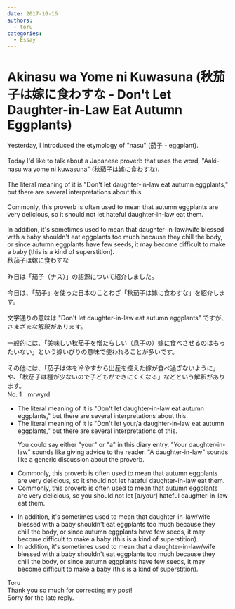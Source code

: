 ```yaml
---
date: 2017-10-16
authors:
  - toru
categories:
  - Essay
---
```


<h1 id="subject_show">Akinasu wa Yome ni Kuwasuna (秋茄子は嫁に食わすな - Don't Let Daughter-in-Law Eat Autumn Eggplants)</h1>
<div class="date" hidden>Oct 16, 2017 05:21</div>
<div id="post"><div id="body_show_ori">
Yesterday, I introduced the etymology of "nasu" (茄子 - eggplant).<br/><br/>Today I'd like to talk about a Japanese proverb that uses the word, "Aaki-nasu wa yome ni kuwasuna" (秋茄子は嫁に食わすな).<br/><br/>The literal meaning of it is "Don't let daughter-in-law eat autumn eggplants," but there are several interpretations about this.<br/><br/>Commonly, this proverb is often used to mean that autumn eggplants are very delicious, so it should not let hateful daughter-in-law eat them.<br/><br/>In addition, it's sometimes used to mean that daughter-in-law/wife blessed with a baby shouldn't eat eggplants too much because they chill the body, or since autumn eggplants have few seeds, it may become difficult to make a baby (this is a kind of superstition).
</div></div>

<!-- more -->

<div id="post_ja"><div id="body_show_mo">
秋茄子は嫁に食わすな<br/><br/>昨日は「茄子（ナス）」の語源について紹介しました。<br/><br/>今日は、「茄子」を使った日本のことわざ「秋茄子は嫁に食わすな」を紹介します。<br/><br/>文字通りの意味は "Don't let daughter-in-law eat autumn eggplants" ですが、さまざまな解釈があります。<br/><br/>一般的には、「美味しい秋茄子を憎たらしい（息子の）嫁に食べさせるのはもったいない」という嫁いびりの意味で使われることが多いです。<br/><br/>その他には、「茄子は体を冷やすから出産を控えた嫁が食べ過ぎないように」や、「秋茄子は種が少ないので子どもができにくくなる」などという解釈があります。
</div></div>
<div id="block"><div class="first_name"> No. 1　<span class="just_name">mrwyrd</span></div><div id="block2">
<ul class="correction_field">
<li class="incorrect">The literal meaning of it is "Don't let daughter-in-law eat autumn eggplants," but there are several interpretations about this.</li>
<li class="corrected correct">
The literal meaning of it is "Don't let <span class="f_blue">your/a</span> daughter-in-law eat autumn eggplants," but there are several interpretations <span class="f_blue">of</span> this.
<p class="correction_comment">You could say either "your" or "a" in this diary entry. "Your daughter-in-law" sounds like giving advice to the reader. "A daughter-in-law" sounds like a generic discussion about the proverb.</p>
</li>
</ul>
<ul class="correction_field">
<li class="incorrect">Commonly, this proverb is often used to mean that autumn eggplants are very delicious, so it should not let hateful daughter-in-law eat them.</li>
<li class="corrected correct">
Commonly, this proverb is often used to mean that autumn eggplants are very delicious, so <span class="f_blue">you</span> should not let <span class="f_blue">[a/your]</span> hateful daughter-in-law eat them.
</li>
</ul>
<ul class="correction_field">
<li class="incorrect">In addition, it's sometimes used to mean that daughter-in-law/wife blessed with a baby shouldn't eat eggplants too much because they chill the body, or since autumn eggplants have few seeds, it may become difficult to make a baby (this is a kind of superstition).</li>
<li class="corrected correct">
In addition, it's sometimes used to mean that <span class="f_blue">a</span> daughter-in-law/wife blessed with a baby shouldn't eat eggplants too much because they chill the body, or since autumn eggplants have few seeds, it may become difficult to make a baby (this is a kind of superstition).
</li>
</ul>
</div><div class="name"><span class="just_name">Toru</span><br>
Thank you so much for correcting my post!<br/>Sorry for the late reply.
</div>
</div>
